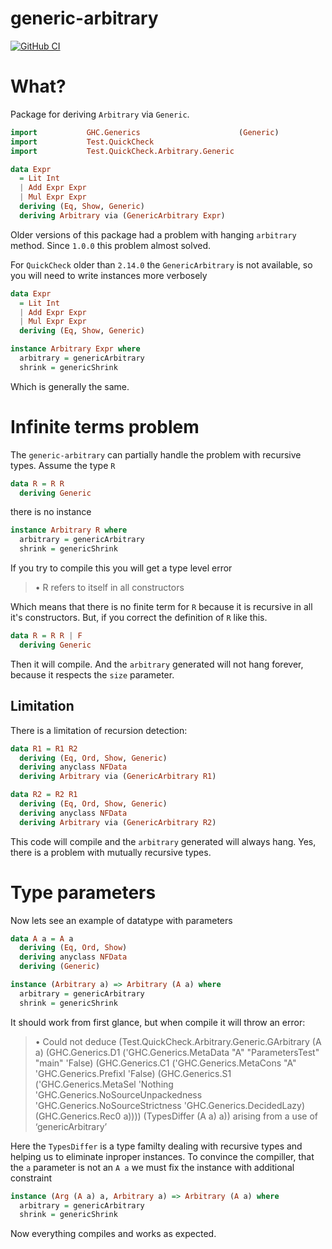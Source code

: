 # generic-arbitrary

[![GitHub CI](https://github.com/typeable/generic-arbitrary/workflows/haskell-ci/badge.svg)](https://github.com/typeable/generic-arbitrary/actions)

# What?

Package for deriving `Arbitrary` via `Generic`.

``` haskell
import           GHC.Generics                      (Generic)
import           Test.QuickCheck
import           Test.QuickCheck.Arbitrary.Generic

data Expr
  = Lit Int
  | Add Expr Expr
  | Mul Expr Expr
  deriving (Eq, Show, Generic)
  deriving Arbitrary via (GenericArbitrary Expr)
```

Older versions of this package had a problem with hanging `arbitrary`
method. Since `1.0.0` this problem almost solved.

For `QuickCheck` older than `2.14.0` the `GenericArbitrary` is not available, so
you will need to write instances more verbosely

``` haskell
data Expr
  = Lit Int
  | Add Expr Expr
  | Mul Expr Expr
  deriving (Eq, Show, Generic)

instance Arbitrary Expr where
  arbitrary = genericArbitrary
  shrink = genericShrink
```

Which is generally the same.

# Infinite terms problem

The `generic-arbitrary` can partially handle the problem with recursive
types. Assume the type `R`

``` haskell
data R = R R
  deriving Generic
```

there is no instance

``` haskell
instance Arbitrary R where
  arbitrary = genericArbitrary
  shrink = genericShrink
```

If you try to compile this you will get a type level error

>    • R refers to itself in all constructors

Which means that there is no finite term for `R` because it is recursive in all
it's constructors. But, if you correct the definition of `R` like this.

``` haskell
data R = R R | F
  deriving Generic
```

Then it will compile. And the `arbitrary` generated will not hang forever,
because it respects the `size` parameter.

## Limitation

There is a limitation of recursion detection:

``` haskell
data R1 = R1 R2
  deriving (Eq, Ord, Show, Generic)
  deriving anyclass NFData
  deriving Arbitrary via (GenericArbitrary R1)

data R2 = R2 R1
  deriving (Eq, Ord, Show, Generic)
  deriving anyclass NFData
  deriving Arbitrary via (GenericArbitrary R2)
```

This code will compile and the `arbitrary` generated will always hang. Yes,
there is a problem with mutually recursive types.

# Type parameters

Now lets see an example of datatype with parameters

``` haskell
data A a = A a
  deriving (Eq, Ord, Show)
  deriving anyclass NFData
  deriving (Generic)

instance (Arbitrary a) => Arbitrary (A a) where
  arbitrary = genericArbitrary
  shrink = genericShrink
```

It should work from first glance, but when compile it will throw an error:

> • Could not deduce (Test.QuickCheck.Arbitrary.Generic.GArbitrary
>                           (A a)
>                           (GHC.Generics.D1
>                              ('GHC.Generics.MetaData "A" "ParametersTest" "main" 'False)
>                              (GHC.Generics.C1
>                                 ('GHC.Generics.MetaCons "A" 'GHC.Generics.PrefixI 'False)
>                                 (GHC.Generics.S1
>                                    ('GHC.Generics.MetaSel
>                                       'Nothing
>                                       'GHC.Generics.NoSourceUnpackedness
>                                       'GHC.Generics.NoSourceStrictness
>                                       'GHC.Generics.DecidedLazy)
>                                    (GHC.Generics.Rec0 a))))
>                           (TypesDiffer (A a) a))
>         arising from a use of ‘genericArbitrary’

Here the `TypesDiffer` is a type familty dealing with recursive types and
helping us to eliminate inproper instances. To convince the compiller, that the
`a` parameter is not an `A a` we must fix the instance with additional constraint

``` haskell
instance (Arg (A a) a, Arbitrary a) => Arbitrary (A a) where
  arbitrary = genericArbitrary
  shrink = genericShrink
```

Now everything compiles and works as expected.
